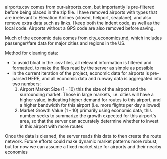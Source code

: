airports.csv comes from our-airports.com, but importantly is pre-filtered before being
    placed in the zip file. I have removed airports with types that are irrelevant to
    Elevation Airlines (closed, heliport, seaplane), and also remove extra data such as links.
    I keep both the indent code, as well as the local code. Airports without a GPS code are
    also removed before saving.


Much of the economic data comes from city_economics.md, which includes passenger/fare data
    for major cities and regions in the US.

Method for cleaning data:

- to avoid bloat in the .csv files, all relevant information is filtered and formatted, to make
  the files read by the server as simple as possible
- In the current iteration of the project, economic data for airports is pre-parsed HERE,
  and all economic data and runway data is aggregated into two numbers:
    1. Airport Market Size (1 - 10)
        this the size of the airport and the surrounding market. Those in large markets, i.e. cities
        will have a higher value, indicating higher demand for routes to this airport, and a higher
        bandwidth for this airport (i.e. more flights per day allowed)
    2. Market Growth Value (1 - 10)
       primarily using economic data, this number seeks to summarize the growth expected for this
       airport's area, so that the server can accurately determine whether to invest in this airport
       with more routes

Once the data is cleaned, the server reads this data to then create the route network.
Future efforts could make dynamic market patterns more robust, but for now we can assume a fixed
market size for airports and their nearby economies